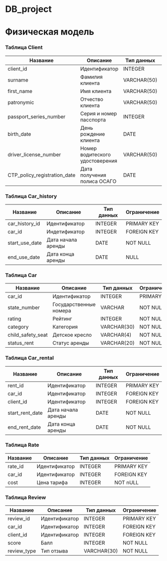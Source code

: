 # DB_project

# Физическая модель #

### Таблица Client ###
|   Название    |    Описание   |  Тип данных   | Ограничение   |
| ------------- | ------------- | ------------- | ------------- |
| client_id | Идентификатор | INTEGER       | PRIMARY KEY   |
| surname | Фамилия клиента | VARCHAR(50) | NOT NULL  |
| first_name | Имя клиента  | VARCHAR(50) | NOT NULL  |
| patronymic | Отчество клиента  | VARCHAR(50) | NULL  |
| passport_series_number | Серия и номер пасспорта  | INTEGER | NOT NULL  |
| birth_date | День рождение клиента  | DATE | NOT NULL  |
| driver_license_number | Номер водитеского удостоверения | VARCHAR(50) | NOT NULL  |
| CTP_policy_registration_date | Дата получения полиса ОСАГО | DATE | NOT NULL  |

### Таблица Car_history ###
|   Название    |    Описание   |  Тип данных   | Ограничение   |
| ------------- | ------------- | ------------- | ------------- |
| car_history_id | Идентификатор | INTEGER       | PRIMARY KEY   |
| car_id |  Индетификатор | INTEGER | FOREIGN KEY |
| start_use_date | Дата начала аренды  | DATE | NOT NULL  |
| end_use_date | Дата конца аренды  | DATE | NULL  |

### Таблица Car ###
|   Название    |    Описание   |  Тип данных   | Ограничение   |
| ------------- | ------------- | ------------- | ------------- |
| car_id | Идентификатор | INTEGER       | PRIMARY KEY   |
| state_number |  Государственные номера | VARCHAR | NOT NULL |
| rating | Рейтинг  | INTEGER | NOT NULL  |
| category | Категория  | VARCHAR(30) | NOT NULL  |
| child_safety_seat | Детское кресло | VARCHAR(4) | NOT NULL |
| status_rent | Статус аренды | VARCHAR(20) | NOT NULL |

### Таблица Car_rental ###
|   Название    |    Описание   |  Тип данных   | Ограничение   |
| ------------- | ------------- | ------------- | ------------- |
| rent_id | Идентификатор | INTEGER       | PRIMARY KEY   |
| car_id | Идентификатор  | INTEGER | FOREIGN KEY |
| client_id | Идентификатор  | INTEGER | FOREIGN KEY  |
| start_rent_date | Дата начала аренды  | DATE | NOT NULL  |
| end_rent_date | Дата конца аренды | DATE | NOT NULL |

### Таблица Rate ###
|   Название    |    Описание   |  Тип данных   | Ограничение   |
| ------------- | ------------- | ------------- | ------------- |
| rate_id | Идентификатор | INTEGER       | PRIMARY KEY   |
| car_id | Идентификатор  | INTEGER | FOREIGN KEY |
| cost | Цена тарифа  | INTEGER | NOT nULL |

### Таблица Review ###
|   Название    |    Описание   |  Тип данных   | Ограничение   |
| ------------- | ------------- | ------------- | ------------- |
| review_id | Идентификатор | INTEGER       | PRIMARY KEY   |
| car_id | Идентификатор  | INTEGER | FOREIGN KEY |
| client_id | Идентификатор  | INTEGER | FOREIGN KEY  |
| score | Балл  | INTEGER | NOT NULL  |
| review_type | Тип отзыва | VARCHAR(30) | NOT NULL |
